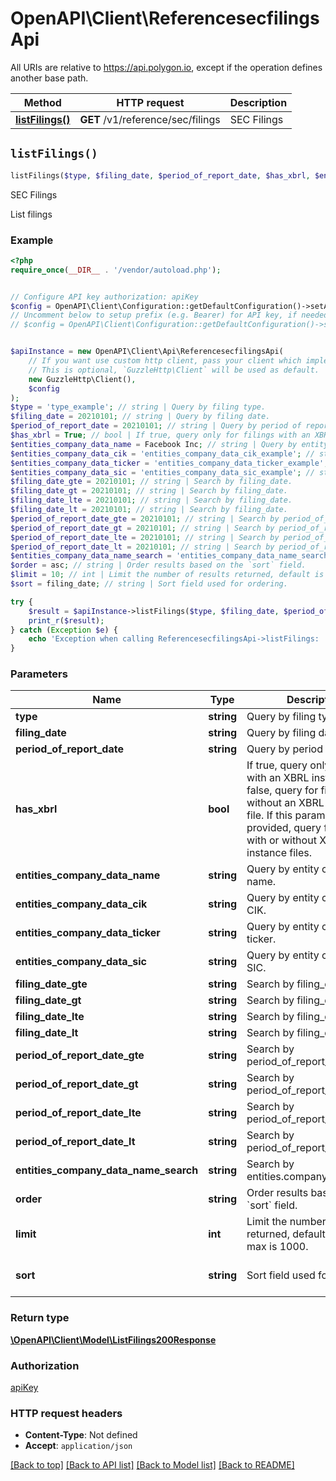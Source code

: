 # OpenAPI\Client\ReferencesecfilingsApi

All URIs are relative to https://api.polygon.io, except if the operation defines another base path.

| Method | HTTP request | Description |
| ------------- | ------------- | ------------- |
| [**listFilings()**](ReferencesecfilingsApi.md#listFilings) | **GET** /v1/reference/sec/filings | SEC Filings |


## `listFilings()`

```php
listFilings($type, $filing_date, $period_of_report_date, $has_xbrl, $entities_company_data_name, $entities_company_data_cik, $entities_company_data_ticker, $entities_company_data_sic, $filing_date_gte, $filing_date_gt, $filing_date_lte, $filing_date_lt, $period_of_report_date_gte, $period_of_report_date_gt, $period_of_report_date_lte, $period_of_report_date_lt, $entities_company_data_name_search, $order, $limit, $sort): \OpenAPI\Client\Model\ListFilings200Response
```

SEC Filings

List filings

### Example

```php
<?php
require_once(__DIR__ . '/vendor/autoload.php');


// Configure API key authorization: apiKey
$config = OpenAPI\Client\Configuration::getDefaultConfiguration()->setApiKey('apiKey', 'YOUR_API_KEY');
// Uncomment below to setup prefix (e.g. Bearer) for API key, if needed
// $config = OpenAPI\Client\Configuration::getDefaultConfiguration()->setApiKeyPrefix('apiKey', 'Bearer');


$apiInstance = new OpenAPI\Client\Api\ReferencesecfilingsApi(
    // If you want use custom http client, pass your client which implements `GuzzleHttp\ClientInterface`.
    // This is optional, `GuzzleHttp\Client` will be used as default.
    new GuzzleHttp\Client(),
    $config
);
$type = 'type_example'; // string | Query by filing type.
$filing_date = 20210101; // string | Query by filing date.
$period_of_report_date = 20210101; // string | Query by period of report.
$has_xbrl = True; // bool | If true, query only for filings with an XBRL instance file. If false, query for filings without an XBRL instance file. If this parameter is not provided, query for filings with or without XBRL instance files.
$entities_company_data_name = Facebook Inc; // string | Query by entity company name.
$entities_company_data_cik = 'entities_company_data_cik_example'; // string | Query by entity company CIK.
$entities_company_data_ticker = 'entities_company_data_ticker_example'; // string | Query by entity company ticker.
$entities_company_data_sic = 'entities_company_data_sic_example'; // string | Query by entity company SIC.
$filing_date_gte = 20210101; // string | Search by filing_date.
$filing_date_gt = 20210101; // string | Search by filing_date.
$filing_date_lte = 20210101; // string | Search by filing_date.
$filing_date_lt = 20210101; // string | Search by filing_date.
$period_of_report_date_gte = 20210101; // string | Search by period_of_report_date.
$period_of_report_date_gt = 20210101; // string | Search by period_of_report_date.
$period_of_report_date_lte = 20210101; // string | Search by period_of_report_date.
$period_of_report_date_lt = 20210101; // string | Search by period_of_report_date.
$entities_company_data_name_search = 'entities_company_data_name_search_example'; // string | Search by entities.company_data.name.
$order = asc; // string | Order results based on the `sort` field.
$limit = 10; // int | Limit the number of results returned, default is 10 and max is 1000.
$sort = filing_date; // string | Sort field used for ordering.

try {
    $result = $apiInstance->listFilings($type, $filing_date, $period_of_report_date, $has_xbrl, $entities_company_data_name, $entities_company_data_cik, $entities_company_data_ticker, $entities_company_data_sic, $filing_date_gte, $filing_date_gt, $filing_date_lte, $filing_date_lt, $period_of_report_date_gte, $period_of_report_date_gt, $period_of_report_date_lte, $period_of_report_date_lt, $entities_company_data_name_search, $order, $limit, $sort);
    print_r($result);
} catch (Exception $e) {
    echo 'Exception when calling ReferencesecfilingsApi->listFilings: ', $e->getMessage(), PHP_EOL;
}
```

### Parameters

| Name | Type | Description  | Notes |
| ------------- | ------------- | ------------- | ------------- |
| **type** | **string**| Query by filing type. | [optional] |
| **filing_date** | **string**| Query by filing date. | [optional] |
| **period_of_report_date** | **string**| Query by period of report. | [optional] |
| **has_xbrl** | **bool**| If true, query only for filings with an XBRL instance file. If false, query for filings without an XBRL instance file. If this parameter is not provided, query for filings with or without XBRL instance files. | [optional] |
| **entities_company_data_name** | **string**| Query by entity company name. | [optional] |
| **entities_company_data_cik** | **string**| Query by entity company CIK. | [optional] |
| **entities_company_data_ticker** | **string**| Query by entity company ticker. | [optional] |
| **entities_company_data_sic** | **string**| Query by entity company SIC. | [optional] |
| **filing_date_gte** | **string**| Search by filing_date. | [optional] |
| **filing_date_gt** | **string**| Search by filing_date. | [optional] |
| **filing_date_lte** | **string**| Search by filing_date. | [optional] |
| **filing_date_lt** | **string**| Search by filing_date. | [optional] |
| **period_of_report_date_gte** | **string**| Search by period_of_report_date. | [optional] |
| **period_of_report_date_gt** | **string**| Search by period_of_report_date. | [optional] |
| **period_of_report_date_lte** | **string**| Search by period_of_report_date. | [optional] |
| **period_of_report_date_lt** | **string**| Search by period_of_report_date. | [optional] |
| **entities_company_data_name_search** | **string**| Search by entities.company_data.name. | [optional] |
| **order** | **string**| Order results based on the &#x60;sort&#x60; field. | [optional] |
| **limit** | **int**| Limit the number of results returned, default is 10 and max is 1000. | [optional] [default to 10] |
| **sort** | **string**| Sort field used for ordering. | [optional] [default to &#39;filing_date&#39;] |

### Return type

[**\OpenAPI\Client\Model\ListFilings200Response**](../Model/ListFilings200Response.md)

### Authorization

[apiKey](../../README.md#apiKey)

### HTTP request headers

- **Content-Type**: Not defined
- **Accept**: `application/json`

[[Back to top]](#) [[Back to API list]](../../README.md#endpoints)
[[Back to Model list]](../../README.md#models)
[[Back to README]](../../README.md)
